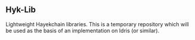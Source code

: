 ## Hyk-Lib

Lightweight Hayekchain libraries. This is a temporary repository which will be used as the basis of an implementation on Idris (or similar).
